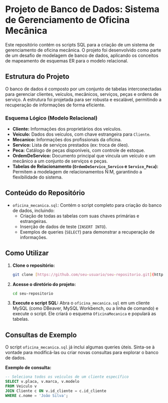 # Projeto de Banco de Dados: Sistema de Gerenciamento de Oficina Mecânica

Este repositório contém os scripts SQL para a criação de um sistema de gerenciamento de oficina mecânica. O projeto foi desenvolvido como parte de um desafio de modelagem de banco de dados, aplicando os conceitos de mapeamento de esquemas ER para o modelo relacional.

## Estrutura do Projeto

O banco de dados é composto por um conjunto de tabelas interconectadas para gerenciar clientes, veículos, mecânicos, serviços, peças e ordens de serviço. A estrutura foi projetada para ser robusta e escalável, permitindo a recuperação de informações de forma eficiente.

### Esquema Lógico (Modelo Relacional)

* **Cliente:** Informações dos proprietários dos veículos.
* **Veiculo:** Dados dos veículos, com chave estrangeira para `Cliente`.
* **Mecanico:** Informações dos profissionais da oficina.
* **Servico:** Lista de serviços prestados (ex: troca de óleo).
* **Peca:** Catálogo de peças disponíveis, com controle de estoque.
* **OrdemDeServico:** Documento principal que vincula um veículo e um mecânico a um conjunto de serviços e peças.
* **Tabelas de Relacionamento (`OrdemDeServico_Servico` e `Servico_Peca`):** Permitem a modelagem de relacionamentos N:M, garantindo a flexibilidade do sistema.

## Conteúdo do Repositório

* `oficina_mecanica.sql`: Contém o script completo para criação do banco de dados, incluindo:
    * Criação de todas as tabelas com suas chaves primárias e estrangeiras.
    * Inserção de dados de teste (`INSERT INTO`).
    * Exemplos de queries (`SELECT`) para demonstrar a recuperação de informações.

## Como Utilizar

1.  **Clone o repositório:**
    ```bash
    git clone [https://github.com/seu-usuario/seu-repositorio.git](https://github.com/seu-usuario/seu-repositorio.git)
    ```
2.  **Acesse o diretório do projeto:**
    ```bash
    cd seu-repositorio
    ```
3.  **Execute o script SQL:**
    Abra o `oficina_mecanica.sql` em um cliente MySQL (como DBeaver, MySQL Workbench, ou a linha de comando) e execute o script. Ele criará o esquema `OficinaMecanica` e populará as tabelas.

## Consultas de Exemplo

O script `oficina_mecanica.sql` já inclui algumas queries úteis. Sinta-se à vontade para modificá-las ou criar novas consultas para explorar o banco de dados.

**Exemplo de consulta:**
```sql
-- Seleciona todos os veículos de um cliente específico
SELECT v.placa, v.marca, v.modelo
FROM Veiculo v
JOIN Cliente c ON v.id_cliente = c.id_cliente
WHERE c.nome = 'João Silva';
